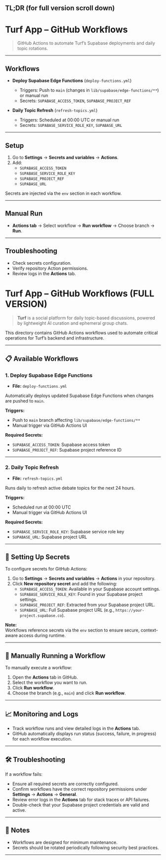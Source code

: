 ## TL;DR (for full version scroll down)

# Turf App – GitHub Workflows

> GitHub Actions to automate Turf’s Supabase deployments and daily topic rotations.

---

## Workflows

- **Deploy Supabase Edge Functions** (`deploy-functions.yml`)  
  - Triggers: Push to `main` (changes in `lib/supabase/edge-functions/**`) or manual run
  - Secrets: `SUPABASE_ACCESS_TOKEN`, `SUPABASE_PROJECT_REF`

- **Daily Topic Refresh** (`refresh-topics.yml`)  
  - Triggers: Scheduled at 00:00 UTC or manual run
  - Secrets: `SUPABASE_SERVICE_ROLE_KEY`, `SUPABASE_URL`

---

## Setup

1. Go to **Settings** → **Secrets and variables** → **Actions**.
2. Add:
   - `SUPABASE_ACCESS_TOKEN`
   - `SUPABASE_SERVICE_ROLE_KEY`
   - `SUPABASE_PROJECT_REF`
   - `SUPABASE_URL`

Secrets are injected via the `env` section in each workflow.

---

## Manual Run

- **Actions tab** → Select workflow → **Run workflow** → Choose branch → **Run**.

---

## Troubleshooting

- Check secrets configuration.
- Verify repository Action permissions.
- Review logs in the **Actions** tab.


# Turf App – GitHub Workflows (FULL VERSION)

> **Turf** is a social platform for daily topic-based discussions, powered by lightweight AI curation and ephemeral group chats.

This directory contains GitHub Actions workflows used to automate critical operations for Turf’s backend and infrastructure.

---

## 📋 Available Workflows

### 1. Deploy Supabase Edge Functions
- **File:** `deploy-functions.yml`

Automatically deploys updated Supabase Edge Functions when changes are pushed to `main`.

**Triggers:**
- Push to `main` branch affecting `lib/supabase/edge-functions/**`
- Manual trigger via GitHub Actions UI

**Required Secrets:**
- `SUPABASE_ACCESS_TOKEN`: Supabase access token
- `SUPABASE_PROJECT_REF`: Supabase project reference ID

---

### 2. Daily Topic Refresh
- **File:** `refresh-topics.yml`

Runs daily to refresh active debate topics for the next 24 hours.

**Triggers:**
- Scheduled run at 00:00 UTC
- Manual trigger via GitHub Actions UI

**Required Secrets:**
- `SUPABASE_SERVICE_ROLE_KEY`: Supabase service role key
- `SUPABASE_URL`: Supabase project URL

---

## 🔐 Setting Up Secrets

To configure secrets for GitHub Actions:

1. Go to **Settings** → **Secrets and variables** → **Actions** in your repository.
2. Click **New repository secret** and add the following:
   - `SUPABASE_ACCESS_TOKEN`: Available in your Supabase account settings.
   - `SUPABASE_SERVICE_ROLE_KEY`: Found in your Supabase project settings.
   - `SUPABASE_PROJECT_REF`: Extracted from your Supabase project URL.
   - `SUPABASE_URL`: Full Supabase project URL (e.g., `https://your-project.supabase.co`).

**Note:**  
Workflows reference secrets via the `env` section to ensure secure, context-aware access during runtime.

---

## 🚀 Manually Running a Workflow

To manually execute a workflow:

1. Open the **Actions** tab in GitHub.
2. Select the workflow you want to run.
3. Click **Run workflow**.
4. Choose the branch (e.g., `main`) and click **Run workflow**.

---

## 📈 Monitoring and Logs

- Track workflow runs and view detailed logs in the **Actions** tab.
- GitHub automatically displays run status (success, failure, in progress) for each workflow execution.

---

## 🛠 Troubleshooting

If a workflow fails:

- Ensure all required secrets are correctly configured.
- Confirm workflows have the correct repository permissions under **Settings** → **Actions** → **General**.
- Review error logs in the **Actions** tab for stack traces or API failures.
- Double-check that your Supabase project credentials are valid and active.

---

## 🧠 Notes

- Workflows are designed for minimum maintenance.
- Secrets should be rotated periodically following security best practices.

---

